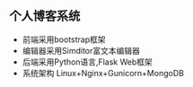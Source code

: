 ## 个人博客系统
- 前端采用bootstrap框架
- 编辑器采用Simditor富文本编辑器
- 后端采用Python语言,Flask Web框架
- 系统架构
     Linux+Nginx+Gunicorn+MongoDB
